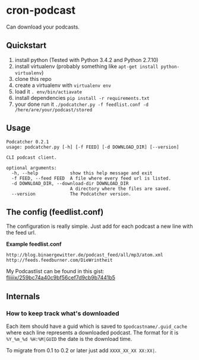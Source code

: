 # cron-podcast

Can download your podcasts.

## Quickstart

1. install python (Tested with Python 3.4.2 and Python 2.7.10)
2. install virtualenv (probably something like `apt-get install python-virtualenv`)
3. clone this repo
4. create a virtualenv with `virtualenv env`
5. load it `. env/bin/actiavate`
6. install dependencies `pip install -r requirements.txt`
7. your done run it `./podcatcher.py -f feedlist.conf -d /here/are/your/podcast/stored`

## Usage

```
Podcatcher 0.2.1
usage: podcatcher.py [-h] [-f FEED] [-d DOWNLOAD_DIR] [--version]

CLI podcast client.

optional arguments:
  -h, --help            show this help message and exit
  -f FEED, --feed FEED  A file where every feed url is listed.
  -d DOWNLOAD_DIR, --download-dir DOWNLOAD_DIR
                        A directory where the files are saved.
  --version             The Podcatcher version.
```

## The config (feedlist.conf)

The configuration is really simple. Just add for each podcast a new line with the feed url. 


**Example feedlist.conf**
```
http://blog.binaergewitter.de/podcast_feed/all/mp3/atom.xml
http://feeds.feedburner.com/DieWrintheit
```

My Podcastlist can be found in this gist: [fliiiix/259bc74a40c9bf56cef7d9cb9b7441b5](https://gist.github.com/fliiiix/259bc74a40c9bf56cef7d9cb9b7441b5)

## Internals

### How to keep track what's downloaded

Each item should have a guid which is saved to `$podcastname/.guid_cache` where each line represents a 
downloaded podcast. The format for it is `%Y_%m_%d %H:%M|GUID` the date is the download time.

To migrate from 0.1 to 0.2 or later just add `XXXX_XX_XX XX:XX|`.
